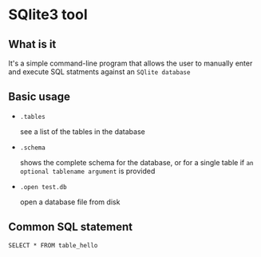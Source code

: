 # SQlite3 tool 

## What is it 

It's a simple command-line program that allows the user to manually enter and execute SQL statments against an `SQlite database` 





## Basic usage 



- `.tables`

    see a list of the tables in the database 

- `.schema`

    shows the complete schema for the database, or for a single table if `an optional tablename argument` is provided 
        
- `.open test.db`

    open a database file from disk   

## Common SQL statement 

`SELECT * FROM table_hello`




